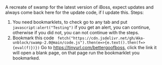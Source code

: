 A recreate of swamp for the latest version of iBoss, expect updates and always come back here for the update code, if I update this.
Steps:
1. You need bookmarklets, to check go to any tab and put ```
javascript:alert("Testing")```
if you get an alert, you can continue, otherwise if you did not, you can not continue with the steps.
2. Bookmark this code ```
fetch("https://cdn.jsdelivr.net/gh/Aka-unblock/swamp-2.0@main/code.js").then(e=>{e.text().then(f=>{eval(f)})})```
Go to https://tinyurl.com/bettergoofboss, click the link it will open a blank page, on that page run the bookmarklet you bookmarked.
